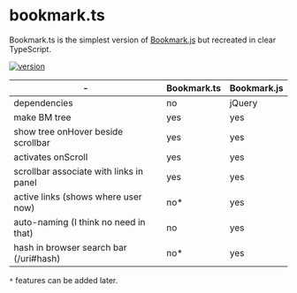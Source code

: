 # bookmark.ts

Bookmark.ts is the simplest version of [Bookmark.js](https://bespoyasov.ru/bookmark) but recreated in clear TypeScript.

[![version](https://img.shields.io/badge/version-1.1f1-default.svg?style=flat-square)](https://github.com/tomasci/bookmarkts)

| -                                         | Bookmark.ts   |Bookmark.js    |
| -                                         | -             |-              |
| dependencies                              | no            | jQuery        |
| make BM tree                              | yes           | yes           |
| show tree onHover beside scrollbar        | yes           | yes           |
| activates onScroll                        | yes           | yes           |
| scrollbar associate with links in panel   | yes           | yes           |
| active links (shows where user now)       | no*           | yes           |
| auto-naming (I think no need in that)     | no            | yes           |
| hash in browser search bar (/uri#hash)    | no*           | yes           |

`*` features can be added later.